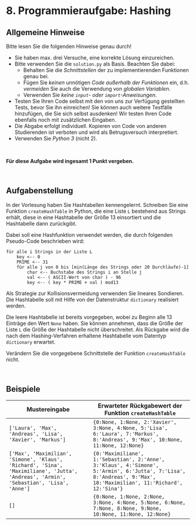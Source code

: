 # 8. Programmieraufgabe: Hashing

## Allgemeine Hinweise

Bitte lesen Sie die folgenden Hinweise genau durch!

* Sie haben max. drei Versuche, eine korrekte Lösung einzureichen.
* Bitte verwenden Sie die `solution.py` als Basis. Beachten Sie dabei:
    - Behalten Sie die *Schnittstellen* der zu implementierenden Funktionen genau bei.
    - Fügen Sie *keinen* unnötigen *Code außerhalb der Funktionen* ein, d.h. *vermeiden* Sie auch die Verwendung von *globalen Variablen*.
    - Verwenden Sie *keine `input`- oder `import`-Anweisungen*.
* Testen Sie Ihren Code selbst mit den von uns zur Verfügung gestellten Tests, bevor Sie ihn einreichen! Sie können auch weitere Testfälle hinzufügen, die Sie sich selbst ausdenken! Wir testen Ihren Code ebenfalls noch mit zusätzlichen Eingaben.
* Die Abgabe erfolgt individuell. Kopieren von Code von anderen Studierenden ist verboten und wird als Betrugsversuch interpretiert.
* Verwenden Sie *Python 3* (nicht 2).

&nbsp;

**Für diese Aufgabe wird ingesamt 1 Punkt vergeben.**

&nbsp;

## Aufgabenstellung

In der Vorlesung haben Sie Hashtabellen kennengelernt. Schreiben Sie eine Funktion `createHashTable` in Python, die eine Liste `L` bestehend aus Strings erhält, diese in eine Hashtabelle der Größe 13 einsortiert und die Hashtabelle dann zurückgibt. 

Dabei soll eine Hashfunktion verwendet werden, die durch folgenden Pseudo-Code beschrieben wird: 
```
für alle i Strings in der Liste L
    key <-- 0
    PRIME <-- 31
    für alle j von 0 bis [min(Länge des Strings oder 20 Durchläufe)-1]
        char <-- Buchstabe des Strings i an Stelle j 
        val <-- ( ASCII-Wert von char ) - 96 
        key <-- ( key * PRIME + val ) mod13
```

Als Strategie zur Kollisionsvermeidung verwenden Sie lineares Sondieren. Die Hashtabelle soll mit Hilfe von der Datenstruktur `dictionary` realisiert werden.

Die leere Hashtabelle ist bereits vorgegeben, wobei zu Beginn alle 13 Einträge den Wert `None` haben. Sie können annehmen, dass die Größe der Liste `L` die Größe der Hashtabelle nicht überschreitet. Als Rückgabe wird die nach dem Hashing-Verfahren erhaltene Hashtabelle vom Datentyp `dictionary` erwartet.

Verändern Sie die vorgegebene Schnittstelle der Funktion `createHashTable` nicht.  

&nbsp;

## Beispiele

| Mustereingabe | Erwarteter Rückgabewert der Funktion `createHashTable` |
| --- | --- |
| `['Laura', 'Max', 'Andreas', 'Lisa', 'Xavier', 'Markus']` | `{0:None, 1:None, 2:'Xavier', 3:None, 4:None, 5:'Lisa', 6:'Laura', 7:'Markus', 8:'Andreas', 9:'Max', 10:None, 11:None, 12:None}` |
| `['Max', 'Maximilian', 'Simone', 'Klaus', 'Richard', 'Sina', 'Maximiliane', 'Jutta', 'Andreas', 'Armin', 'Sebastian', 'Lisa', 'Anne']` | `{0:'Maximiliane', 1:'Sebastian', 2:'Anne', 3:'Klaus', 4:'Simone', 5:'Armin', 6:'Jutta', 7:'Lisa', 8:'Andreas', 9:'Max', 10:'Maximilian', 11:'Richard', 12:'Sina'}` |
| `[]` | `{0:None, 1:None, 2:None, 3:None, 4:None, 5:None, 6:None, 7:None, 8:None, 9:None, 10:None, 11:None, 12:None}` |